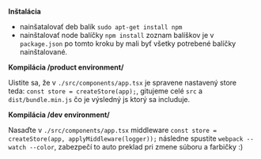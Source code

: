 **Inštalácia**

  * nainšatalovať deb balík `sudo apt-get install npm`
  * nainštalovať node balíčky `npm install` zoznam balíškov je v `package.json`
  po tomto kroku by mali byť všetky potrebené balíčky nainštalované. 
  
**Kompilácia /product environment/**

Uistite sa, že v `./src/components/app.tsx` je spravene nastavený store         
teda: `const store = createStore(app);`,
gitujeme celé `src` a `dist/bundle.min.js` čo je výsledný js ktorý sa includuje.


**Kompilácia /dev environment/**
                                                                         
Nasaďte v `./src/components/app.tsx` middleware `const store = createStore(app, applyMiddleware(logger));`
následne spustite `webpack --watch --color`, zabezpečí to auto preklad pri zmene súboru a farbičky :)
                                                         